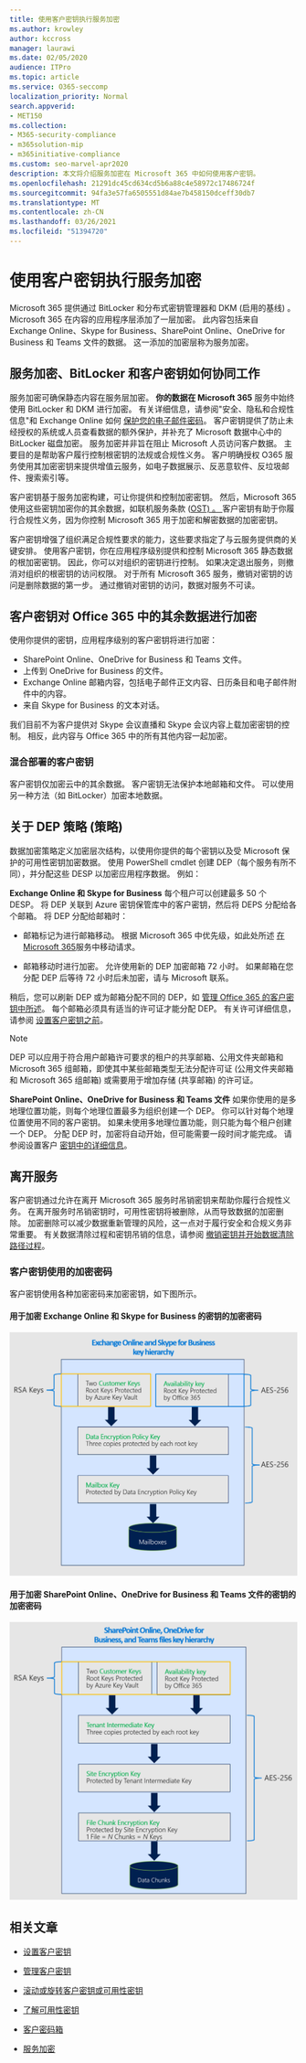 ```yaml
---
title: 使用客户密钥执行服务加密
ms.author: krowley
author: kccross
manager: laurawi
ms.date: 02/05/2020
audience: ITPro
ms.topic: article
ms.service: O365-seccomp
localization_priority: Normal
search.appverid:
- MET150
ms.collection:
- M365-security-compliance
- m365solution-mip
- m365initiative-compliance
ms.custom: seo-marvel-apr2020
description: 本文将介绍服务加密在 Microsoft 365 中如何使用客户密钥。
ms.openlocfilehash: 21291dc45cd634cd5b6a88c4e58972c17486724f
ms.sourcegitcommit: 94fa3e57fa6505551d84ae7b458150dceff30db7
ms.translationtype: MT
ms.contentlocale: zh-CN
ms.lasthandoff: 03/26/2021
ms.locfileid: "51394720"
---
```

# <a name="service-encryption-with-customer-key"></a>使用客户密钥执行服务加密

Microsoft 365 提供通过 BitLocker 和分布式密钥管理器和 DKM (启用的基线) 。 Microsoft 365 在内容的应用程序层添加了一层加密。 此内容包括来自 Exchange Online、Skype for Business、SharePoint Online、OneDrive for Business 和 Teams 文件的数据。 这一添加的加密层称为服务加密。

## <a name="how-service-encryption-bitlocker-and-customer-key-work-together"></a>服务加密、BitLocker 和客户密钥如何协同工作

服务加密可确保静态内容在服务层加密。 **你的数据在 Microsoft 365** 服务中始终使用 BitLocker 和 DKM 进行加密。 有关详细信息，请参阅"安全、隐私和合规性信息"和 Exchange Online 如何 [保护您的电子邮件密码](exchange-online-secures-email-secrets.md)。 客户密钥提供了防止未经授权的系统或人员查看数据的额外保护，并补充了 Microsoft 数据中心中的 BitLocker 磁盘加密。 服务加密并非旨在阻止 Microsoft 人员访问客户数据。 主要目的是帮助客户履行控制根密钥的法规或合规性义务。 客户明确授权 O365 服务使用其加密密钥来提供增值云服务，如电子数据展示、反恶意软件、反垃圾邮件、搜索索引等。

客户密钥基于服务加密构建，可让你提供和控制加密密钥。 然后，Microsoft 365 使用这些密钥加密你的其余数据，如联机服务条款 ([OST) 。 ](https://www.microsoft.com/licensing/product-licensing/products.aspx) 客户密钥有助于你履行合规性义务，因为你控制 Microsoft 365 用于加密和解密数据的加密密钥。
  
客户密钥增强了组织满足合规性要求的能力，这些要求指定了与云服务提供商的关键安排。 使用客户密钥，你在应用程序级别提供和控制 Microsoft 365 静态数据的根加密密钥。 因此，你可以对组织的密钥进行控制。 如果决定退出服务，则撤消对组织的根密钥的访问权限。 对于所有 Microsoft 365 服务，撤销对密钥的访问是删除数据的第一步。 通过撤销对密钥的访问，数据对服务不可读。

## <a name="customer-key-encrypts-data-at-rest-in-office-365"></a>客户密钥对 Office 365 中的其余数据进行加密

使用你提供的密钥，应用程序级别的客户密钥将进行加密：

- SharePoint Online、OneDrive for Business 和 Teams 文件。
- 上传到 OneDrive for Business 的文件。
- Exchange Online 邮箱内容，包括电子邮件正文内容、日历条目和电子邮件附件中的内容。
- 来自 Skype for Business 的文本对话。

我们目前不为客户提供对 Skype 会议直播和 Skype 会议内容上载加密密钥的控制。 相反，此内容与 Office 365 中的所有其他内容一起加密。

### <a name="customer-key-with-hybrid-deployments"></a>混合部署的客户密钥

客户密钥仅加密云中的其余数据。 客户密钥无法保护本地邮箱和文件。 可以使用另一种方法（如 BitLocker）加密本地数据。

## <a name="about-the-data-encryption-policy-dep"></a>关于 DEP 策略 (策略) 

数据加密策略定义加密层次结构，以使用你提供的每个密钥以及受 Microsoft 保护的可用性密钥加密数据。 使用 PowerShell cmdlet 创建 DEP（每个服务有所不同），并分配这些 DESP 以加密应用程序数据。 例如：

**Exchange Online 和 Skype for Business** 每个租户可以创建最多 50 个 DESP。 将 DEP 关联到 Azure 密钥保管库中的客户密钥，然后将 DEPS 分配给各个邮箱。 将 DEP 分配给邮箱时：

- 邮箱标记为进行邮箱移动。 根据 Microsoft 365 中优先级，如此处所述 [在 Microsoft 365](/exchange/mailbox-migration/office-365-migration-best-practices#move-requests-in-the-office-365-service)服务中移动请求。

- 邮箱移动时进行加密。 允许使用新的 DEP 加密邮箱 72 小时。 如果邮箱在您分配 DEP 后等待 72 小时后未加密，请与 Microsoft 联系。

稍后，您可以刷新 DEP 或为邮箱分配不同的 DEP，如 [管理 Office 365 的客户密钥中所述](customer-key-manage.md)。 每个邮箱必须具有适当的许可证才能分配 DEP。 有关许可详细信息，请参阅 [设置客户密钥之前](customer-key-set-up.md#before-you-set-up-customer-key)。

> [!NOTE]
> DEP 可以应用于符合用户邮箱许可要求的租户的共享邮箱、公用文件夹邮箱和 Microsoft 365 组邮箱，即使其中某些邮箱类型无法分配许可证 (公用文件夹邮箱和 Microsoft 365 组邮箱) 或需要用于增加存储 (共享邮箱) 的许可证。

**SharePoint Online、OneDrive for Business 和 Teams 文件** 如果你使用的是多地理位置功能，则每个地理位置最多为组织创建一个 DEP。 你可以针对每个地理位置使用不同的客户密钥。 如果未使用多地理位置功能，则只能为每个租户创建一个 DEP。 分配 DEP 时，加密将自动开始，但可能需要一段时间才能完成。 请参阅设置客户 [密钥中的详细信息](customer-key-set-up.md)。

## <a name="leaving-the-service"></a>离开服务

客户密钥通过允许在离开 Microsoft 365 服务时吊销密钥来帮助你履行合规性义务。 在离开服务时吊销密钥时，可用性密钥将被删除，从而导致数据的加密删除。 加密删除可以减少数据重新管理的风险，这一点对于履行安全和合规义务非常重要。 有关数据清除过程和密钥吊销的信息，请参阅 [撤销密钥并开始数据清除路径过程](customer-key-manage.md#revoke-your-keys-and-start-the-data-purge-path-process)。

### <a name="encryption-ciphers-used-by-customer-key"></a>客户密钥使用的加密密码

客户密钥使用各种加密密码来加密密钥，如下图所示。

#### <a name="encryption-ciphers-used-to-encrypt-keys-for-exchange-online-and-skype-for-business"></a>用于加密 Exchange Online 和 Skype for Business 的密钥的加密密码

![Exchange Online 客户密钥的加密密码](../media/customerkeyencryptionhierarchiesexchangeskype.png)

#### <a name="encryption-ciphers-used-to-encrypt-keys-for-sharepoint-online-onedrive-for-business-and-teams-files"></a>用于加密 SharePoint Online、OneDrive for Business 和 Teams 文件的密钥的加密密码

![SharePoint Online 客户密钥的加密密码](../media/customerkeyencryptionhierarchiessharepointonedriveteamsfiles.png)

## <a name="related-articles"></a>相关文章

- [设置客户密钥](customer-key-set-up.md)

- [管理客户密钥](customer-key-manage.md)

- [滚动或旋转客户密钥或可用性密钥](customer-key-availability-key-roll.md)

- [了解可用性密钥](customer-key-availability-key-understand.md)

- [客户密码箱](customer-lockbox-requests.md)

- [服务加密](office-365-service-encryption.md)